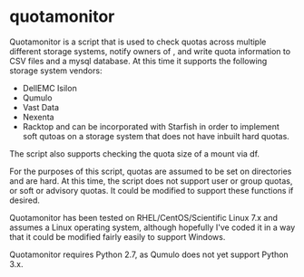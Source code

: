 # quotamonitor
Quotamonitor is a script that is used to check quotas across multiple different storage systems, notify owners of , and write quota information to CSV files and a mysql database. At this time it supports the following storage system vendors: 
* DellEMC Isilon
* Qumulo
* Vast Data
* Nexenta
* Racktop
and can be incorporated with Starfish in order to implement soft qutoas on a storage system that does not have inbuilt hard quotas. 

The script also supports checking the quota size of a mount via df. 

For the purposes of this script, quotas are assumed to be set on directories and are hard. At this time, the script does not support user or group quotas, or soft or advisory quotas. It could be modified to support these functions if desired. 

Quotamonitor has been tested on RHEL/CentOS/Scientific Linux 7.x and assumes a Linux operating system, although hopefully I've coded it in a way that it could be modified fairly easily to support Windows. 

Quotamonitor requires Python 2.7, as Qumulo does not yet support Python 3.x. 
